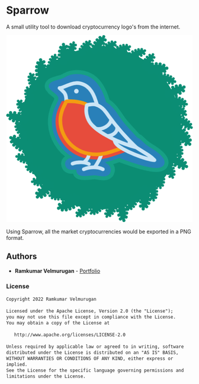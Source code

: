# Sparrow

A small utility tool to download cryptocurrency logo's from the internet.

<p align="center">
  <img src="https://github.com/spkdroid/sparrow/blob/master/logo.png"/>
</p>

Using Sparrow, all the market cryptocurrencies would be exported in a PNG format.

## Authors

* **Ramkumar Velmurugan** - <a href="http://www.spkdroid.com/CV/">Portfolio</a>

### License
    Copyright 2022 Ramkumar Velmurugan

    Licensed under the Apache License, Version 2.0 (the "License");
    you may not use this file except in compliance with the License.
    You may obtain a copy of the License at

       http://www.apache.org/licenses/LICENSE-2.0

    Unless required by applicable law or agreed to in writing, software
    distributed under the License is distributed on an "AS IS" BASIS,
    WITHOUT WARRANTIES OR CONDITIONS OF ANY KIND, either express or implied.
    See the License for the specific language governing permissions and
    limitations under the License.
